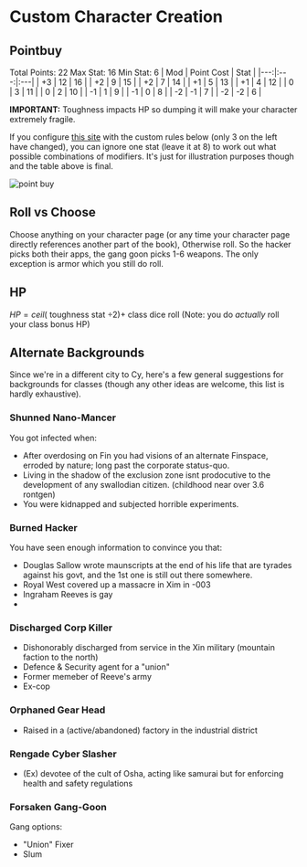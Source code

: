 # Custom Character Creation
## Pointbuy
Total Points: 22
Max Stat: 16
Min Stat: 6
| Mod | Point Cost | Stat | 
|---:|:---:|:---|
| +3 | 12 | 16 |
| +2 | 9 | 15 |
| +2 | 7 | 14 |
| +1 | 5 | 13 | 
| +1 | 4 | 12 |
| 0 | 3 | 11 |
| 0 | 2 | 10 |
| -1 | 1 | 9 |
| -1 | 0 | 8 |
| -2 | -1 | 7 |
| -2 | -2 | 6 |

**IMPORTANT:** Toughness impacts HP so dumping it will make your character extremely fragile.

If you configure [this site](https://chicken-dinner.com/5e/5e-point-buy.html) with the custom rules below (only 3 on the left have changed), you can ignore one stat (leave it at 8) to work out what possible combinations of modifiers. It's just for illustration purposes though and the table above is final.

![point buy](https://i.imgur.com/Bd2bDXT.png)

## Roll vs Choose
Choose anything on your character page (or any time your character page directly references another part of the book), Otherwise roll. So the hacker picks both their apps, the gang goon picks 1-6 weapons. The only exception is armor which you still do roll.

## HP
 $HP = ceil($ toughness stat $\div 2)  +$ class dice roll
(Note: you do *actually* roll your class bonus HP)

## Alternate Backgrounds
Since we're in a different city to Cy, here's a few general suggestions for backgrounds for classes (though any other ideas are welcome, this list is hardly exhaustive).
 
### Shunned Nano-Mancer
You got infected when:
-  After overdosing on Fin you had visions of an alternate Finspace, erroded by nature; long past the corporate status-quo. 
- Living in the shadow of the exclusion zone isnt prodocutive to the development of any swallodian citizen.  (childhood near over 3.6 rontgen)
- You were kidnapped and subjected horrible experiments.

### Burned Hacker
You have seen enough information to convince you that:
- Douglas Sallow wrote maunscripts at the end of his life that are tyrades against his govt, and the 1st one is still out there somewhere.
- Royal West covered up a massacre in Xim in -003
- Ingraham Reeves is gay
- 

### Discharged Corp Killer
- Dishonorably discharged from service in the Xin military (mountain faction to the north)
- Defence & Security agent for a "union"
- Former memeber of Reeve's army
- Ex-cop

### Orphaned Gear Head
- Raised in a (active/abandoned) factory in the industrial district 

### Rengade Cyber Slasher
- (Ex) devotee of the cult of Osha, acting like samurai but for enforcing health and safety regulations

### Forsaken Gang-Goon
Gang options:
- "Union" Fixer
- Slum

<!--stackedit_data:
eyJoaXN0b3J5IjpbLTE1MjU1Mzc1NDAsMzM2NjYwOTYxLDEzMj
U4NzE2MDksMTA1MDgxODI4NCw0MDM4NTA4NzQsLTE5MTMzNDI5
NCwyMDYzNTI3Mjc1LDk5Mzc1MDUxN119
-->